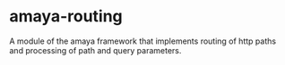 # amaya-routing

A module of the amaya framework that implements routing of http paths
and processing of path and query parameters.